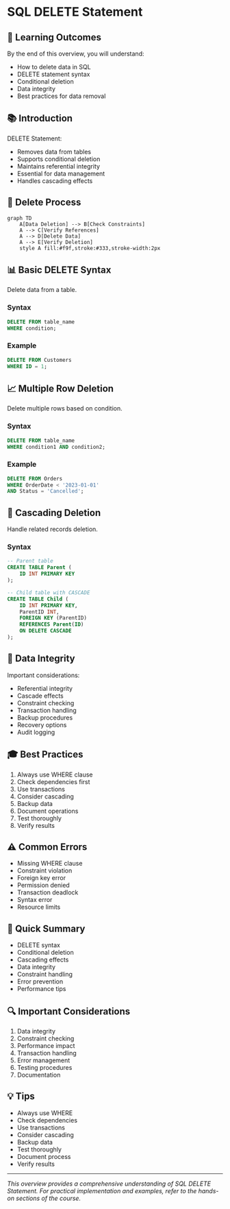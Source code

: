 # SQL DELETE Statement

## 🎯 Learning Outcomes
By the end of this overview, you will understand:
- How to delete data in SQL
- DELETE statement syntax
- Conditional deletion
- Data integrity
- Best practices for data removal

## 📚 Introduction
DELETE Statement:
- Removes data from tables
- Supports conditional deletion
- Maintains referential integrity
- Essential for data management
- Handles cascading effects

## 🔄 Delete Process
```mermaid
graph TD
    A[Data Deletion] --> B[Check Constraints]
    A --> C[Verify References]
    A --> D[Delete Data]
    A --> E[Verify Deletion]
    style A fill:#f9f,stroke:#333,stroke-width:2px
```

## 📊 Basic DELETE Syntax
Delete data from a table.

### Syntax
```sql
DELETE FROM table_name
WHERE condition;
```

### Example
```sql
DELETE FROM Customers
WHERE ID = 1;
```

## 📈 Multiple Row Deletion
Delete multiple rows based on condition.

### Syntax
```sql
DELETE FROM table_name
WHERE condition1 AND condition2;
```

### Example
```sql
DELETE FROM Orders
WHERE OrderDate < '2023-01-01'
AND Status = 'Cancelled';
```

## 🔧 Cascading Deletion
Handle related records deletion.

### Syntax
```sql
-- Parent table
CREATE TABLE Parent (
    ID INT PRIMARY KEY
);

-- Child table with CASCADE
CREATE TABLE Child (
    ID INT PRIMARY KEY,
    ParentID INT,
    FOREIGN KEY (ParentID) 
    REFERENCES Parent(ID)
    ON DELETE CASCADE
);
```

## 🎯 Data Integrity
Important considerations:
- Referential integrity
- Cascade effects
- Constraint checking
- Transaction handling
- Backup procedures
- Recovery options
- Audit logging

## 🎓 Best Practices
1. Always use WHERE clause
2. Check dependencies first
3. Use transactions
4. Consider cascading
5. Backup data
6. Document operations
7. Test thoroughly
8. Verify results

## ⚠️ Common Errors
- Missing WHERE clause
- Constraint violation
- Foreign key error
- Permission denied
- Transaction deadlock
- Syntax error
- Resource limits

## 📝 Quick Summary
- DELETE syntax
- Conditional deletion
- Cascading effects
- Data integrity
- Constraint handling
- Error prevention
- Performance tips

## 🔍 Important Considerations
1. Data integrity
2. Constraint checking
3. Performance impact
4. Transaction handling
5. Error management
6. Testing procedures
7. Documentation

## 💡 Tips
- Always use WHERE
- Check dependencies
- Use transactions
- Consider cascading
- Backup data
- Test thoroughly
- Document process
- Verify results

---
*This overview provides a comprehensive understanding of SQL DELETE Statement. For practical implementation and examples, refer to the hands-on sections of the course.* 
